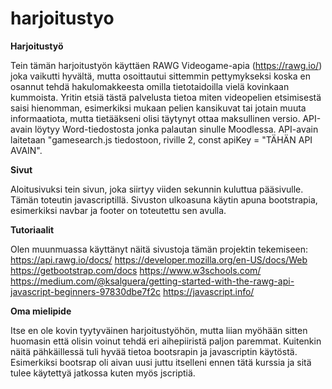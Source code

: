 ﻿# harjoitustyo


**Harjoitustyö**

Tein tämän harjoitustyön käyttäen RAWG Videogame-apia (https://rawg.io/) joka vaikutti hyvältä, mutta osoittautui sittemmin pettymykseksi koska en osannut tehdä hakulomakkeesta omilla tietotaidoilla vielä kovinkaan kummoista. Yritin etsiä tästä palvelusta tietoa miten videopelien etsimisestä saisi hienomman, esimerkiksi mukaan pelien kansikuvat tai jotain muuta informaatiota, mutta tietääkseni olisi täytynyt ottaa maksullinen versio. API-avain löytyy Word-tiedostosta jonka palautan sinulle Moodlessa. API-avain laitetaan "gamesearch.js tiedostoon, riville 2, const apiKey = "TÄHÄN API AVAIN".

**Sivut**

Aloitusivuksi tein sivun, joka siirtyy viiden sekunnin kuluttua pääsivulle. Tämän toteutin javascriptillä. Sivuston ulkoasuna käytin apuna bootstrapia, esimerkiksi navbar ja footer on toteutettu sen avulla.

**Tutoriaalit**

Olen muunmuassa käyttänyt näitä sivustoja tämän projektin tekemiseen:
https://api.rawg.io/docs/
https://developer.mozilla.org/en-US/docs/Web
https://getbootstrap.com/docs
https://www.w3schools.com/
https://medium.com/@ksalguera/getting-started-with-the-rawg-api-javascript-beginners-97830dbe7f2c
https://javascript.info/

**Oma mielipide**

Itse en ole kovin tyytyväinen harjoitustyöhön, mutta liian myöhään sitten huomasin että olisin voinut tehdä eri aihepiiristä paljon paremmat. Kuitenkin näitä pähkäillessä tuli hyvää tietoa bootsrapin ja javascriptin käytöstä. Esimerkiksi bootsrap oli aivan uusi juttu itselleni ennen tätä kurssia ja sitä tulee käytettyä jatkossa kuten myös jscriptiä.

